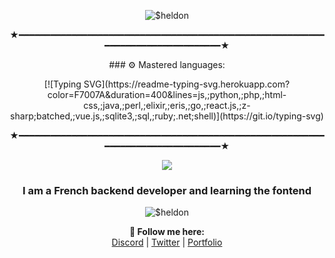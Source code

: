 <p align="center"> <img src="https://readme-typing-svg.demolab.com?font=Unbounded&weight=700&size=30&duration=5000&pause=1000&color=33F741&background=1E42FF00&center=true&width=435&lines=Its-SheldonDev" alt="$heldon" /> </p>

<p align="center">★━━━━━━━━━━━━━━━━━━━━━━━━━━━━━━━━━━━━━━━━━━━━━━━━━━━━━━━━━━━━━━━━━━━━━━━━━━━━━━━━★</p>

<p align="center">  ### ⚙️ Mastered languages: </p>
<p align="center"> [![Typing SVG](https://readme-typing-svg.herokuapp.com?color=F7007A&duration=400&lines=js,;python,;php,;html-css,;java,;perl,;elixir,;eris,;go,;react.js,;z-sharp;batched,;vue.js,;sqlite3,;sql,;ruby;.net;shell)](https://git.io/typing-svg) </p>

<p align="center">★━━━━━━━━━━━━━━━━━━━━━━━━━━━━━━━━━━━━━━━━━━━━━━━━━━━━━━━━━━━━━━━━━━━━━━━━━━━━━━━━★</p>


<p align="center"> <img src="https://discord.c99.nl/widget/theme-3/999325599740997705.png"> </p>
<h3 align="center">I am a French backend developer and learning the fontend</h3>
<p align="center"> <img src="https://komarev.com/ghpvc/?username=marius-bzcn&label=Profile%20views&color=0e75b6&style=flat" alt="$heldon" /> </p>

<p align="center">
  <b>🖤 Follow me here:</b><br>
  <a href="https://discord.sheldon-dev.fr">Discord</a> |
  <a href="https://twitter.com/Sheldon_Dev">Twitter</a> |
  <a href="https://sheldon-dev.fr">Portfolio</a>
  <br><br>
  <br><br>
</p>
